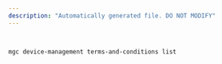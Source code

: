 ```yaml
---
description: "Automatically generated file. DO NOT MODIFY"
---
```


```bash


mgc device-management terms-and-conditions list

```